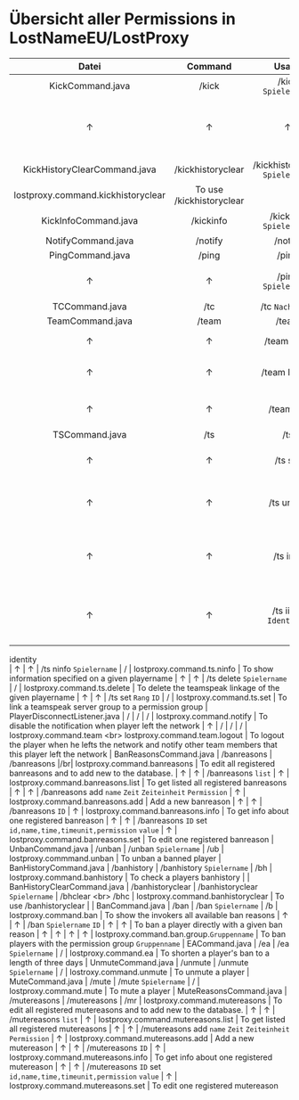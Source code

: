 # Übersicht aller Permissions in LostNameEU/LostProxy

| Datei | Command | Usage | Alias | Permission | Beschreibung |    
| :-: | :-: | :-: | :-: | :-: | :-:    
| KickCommand.java | /kick | /kick `Spielername` | / | lostproxy.command.kick | To use /kick |    
| ↑ | ↑ | ↑ | ↑ | lostproxy.command.kick.`group` | Permission to kick players with the permission group `group` |    
| KickHistoryClearCommand.java | /kickhistoryclear | /kickhistoryclear `Spielername` | /khclear <br\> /khc |  
lostproxy.command.kickhistoryclear | To use /kickhistoryclear |    
| KickInfoCommand.java | /kickinfo | /kickinfo `Spielername` | /ki | lostproxy.command.kickinfo | To use /kickinfo |    
| NotifyCommand.java | /notify | /notify | /benachrichtigung | lostproxy.command.notify | To use /notify    
| PingCommand.java | /ping | /ping | / | lostproxy.command.ping | To use /ping    
| ↑ | ↑ | /ping `Spielername` | / | lostproxy.command.ping.other | To see the ping from other players    
| TCCommand.java | /tc | /tc `Nachricht` | /teamchat | lostproxy.command.tc | To use /tc    
| TeamCommand.java | /team | /team | / | lostproxy.command.team | To use /team    
| ↑ | ↑ | /team login | / | lostproxy.command.team.login | To login to the tm-system    
| ↑ | ↑ | /team logout | / | lostproxy.command.team.logout | To logout from the tm-system    
| ↑ | ↑ | /team list | / | lostproxy.command.team.list | To list all online team members    
| TSCommand.java | /ts | /ts | / | lostproxy.command.ts | To use /ts    
| ↑ | ↑ | /ts set | / | lostproxy.command.ts | To link a teamspeak identity    
| ↑ | ↑ | /ts unlink | / | lostproxy.command.ts | To unlink a linked teamspeak identity    
| ↑ | ↑ | /ts info | / | lostproxy.command.ts | To display teamspeak linkage specific information    
| ↑ | ↑ | /ts iinfo `Identität` | / | lostproxy.command.ts.iinfo | To show information specified on a given teamspeak
identity    
| ↑ | ↑ | /ts ninfo `Spielername` | / | lostproxy.command.ts.ninfo | To show information specified on a given playername
| ↑ | ↑ | /ts delete `Spielername` | / | lostproxy.command.ts.delete | To delete the teamspeak linkage of the given
playername | ↑ | ↑ | /ts set `Rang` `ID` | / | lostproxy.command.ts.set | To link a teamspeak server group to a
permission group | PlayerDisconnectListener.java | / | / | / | lostproxy.command.notify | To disable the notification
when player left the network | ↑ | / | / | / | lostproxy.command.team <br\> lostproxy.command.team.logout | To logout
the player when he lefts the network and notify other team members that this player left the network |
BanReasonsCommand.java | /banreasons | /banreasons |/br| lostproxy.command.banreasons | To edit all registered
banreasons and to add new to the database. | ↑ | ↑ | /banreasons `list` | ↑ | lostproxy.command.banreasons.list | To get
listed all registered banreasons | ↑ | ↑ | /banreasons add `name` `Zeit` `Zeiteinheit` `Permission` | ↑ |
lostproxy.command.banreasons.add | Add a new banreason | ↑ | ↑ | /banreasons `ID` | ↑ |
lostproxy.command.banreasons.info | To get info about one registered banreason | ↑ | ↑ | /banreasons `ID`
set `id,name,time,timeunit,permission` `value` | ↑ | lostproxy.command.banreasons.set | To edit one registered banreason
| UnbanCommand.java | /unban | /unban `Spielername` | /ub | lostproxy.commmand.unban | To unban a banned player |
BanHistoryCommand.java | /banhistory | /banhistory `Spielername` | /bh | lostproxy.command.banhistory | To check a
players banhistory | | BanHistoryClearCommand.java | /banhistoryclear | /banhistoryclear `Spielername` | /bhclear <br\>
/bhc | lostproxy.command.banhistoryclear | To use /banhistoryclear | | BanCommand.java | /ban | /ban `Spielername` | /b
| lostproxy.command.ban | To show the invokers all available ban reasons | ↑ | ↑ | /ban `Spielername` `ID` | ↑ | ↑ | To
ban a player directly with a given ban reason | ↑ | ↑ | ↑ | ↑ | lostproxy.command.ban.group.`Gruppenname` | To ban
players with the permission group `Gruppenname`
| EACommand.java | /ea | /ea `Spielername` | / | lostproxy.command.ea | To shorten a player's ban to a length of three
days | UnmuteCommand.java | /unmute | /unmute `Spielername` | / | lostroxy.command.unmute | To unmute a player |
MuteCommand.java | /mute | /mute `Spielername` | / | lostproxy.command.mute | To mute a player | MuteReasonsCommand.java
| /mutereasons | /mutereasons | /mr | lostproxy.command.mutereasons | To edit all registered mutereasons and to add new
to the database. | ↑ | ↑ | /mutereasons `list` | ↑ | lostproxy.command.mutereasons.list | To get listed all registered
mutereasons | ↑ | ↑ | /mutereasons add `name` `Zeit` `Zeiteinheit` `Permission` | ↑ | lostproxy.command.mutereasons.add
| Add a new mutereason | ↑ | ↑ | /mutereasons `ID` | ↑ | lostproxy.command.mutereasons.info | To get info about one
registered mutereason | ↑ | ↑ | /mutereasons `ID` set `id,name,time,timeunit,permission` `value` | ↑ |
lostproxy.command.mutereasons.set | To edit one registered mutereason